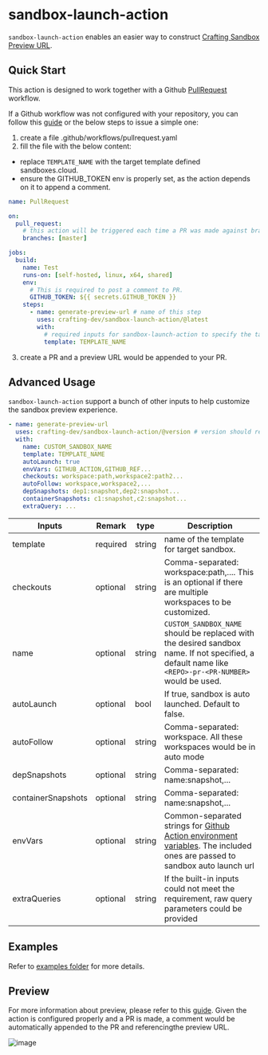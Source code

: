# sandbox-launch-action

`sandbox-launch-action` enables an easier way to construct [Crafting Sandbox Preview URL](https://docs.sandboxes.cloud/docs/git-integration).

## Quick Start

This action is designed to work together with a Github [PullRequest](https://docs.github.com/en/actions/using-workflows/events-that-trigger-workflows#pull_request) workflow.

If a Github workflow was not configured with your repository, you can follow this [guide](https://docs.github.com/en/actions/quickstart#creating-your-first-workflow) or the below steps to issue a simple one:

1. create a file .github/workflows/pullrequest.yaml
2. fill the file with the below content:

- replace `TEMPLATE_NAME` with the target template defined sandboxes.cloud.
- ensure the GITHUB_TOKEN env is properly set, as the action depends on it to append a comment.

```yaml
name: PullRequest

on:
  pull_request:
    # this action will be triggered each time a PR was made against branch master.
    branches: [master]

jobs:
  build:
    name: Test
    runs-on: [self-hosted, linux, x64, shared]
    env:
      # This is required to post a comment to PR.
      GITHUB_TOKEN: ${{ secrets.GITHUB_TOKEN }}
    steps:
      - name: generate-preview-url # name of this step
        uses: crafting-dev/sandbox-launch-action/@latest
        with:
          # required inputs for sandbox-launch-action to specify the target template.
          template: TEMPLATE_NAME
```

3. create a PR and a preview URL would be appended to your PR.

## Advanced Usage

`sandbox-launch-action` support a bunch of other inputs to help customize the sandbox preview experience.

```yaml
- name: generate-preview-url
  uses: crafting-dev/sandbox-launch-action/@version # version should replaced with the actual one
  with:
    name: CUSTOM_SANDBOX_NAME
    template: TEMPLATE_NAME
    autoLaunch: true
    envVars: GITHUB_ACTION,GITHUB_REF...
    checkouts: workspace:path,workspace2:path2...
    autoFollow: workspace,workspace2,...
    depSnapshots: dep1:snapshot,dep2:snapshot...
    containerSnapshots: c1:snapshot,c2:snapshot...
    extraQuery: ...
```

| Inputs             | Remark   | type   | Description                                                                                                                                                                                                                  |
| ------------------ | -------- | ------ | ---------------------------------------------------------------------------------------------------------------------------------------------------------------------------------------------------------------------------- |
| template           | required | string | name of the template for target sandbox.                                                                                                                                                                                     |
| checkouts          | optional | string | Comma-separated: workspace:path,.... This is an optional if there are multiple workspaces to be customized.                                                                                                                  |
| name               | optional | string | `CUSTOM_SANDBOX_NAME` should be replaced with the desired sandbox name. If not specified, a default name like ` <REPO>-pr-<PR-NUMBER>` would be used.                                                                        |
| autoLaunch         | optional | bool   | If true, sandbox is auto launched. Default to false.                                                                                                                                                                         |
| autoFollow         | optional | string | Comma-separated: workspace. All these workspaces would be in auto mode                                                                                                                                                       |
| depSnapshots       | optional | string | Comma-separated: name:snapshot,...                                                                                                                                                                                           |
| containerSnapshots | optional | string | Comma-separated: name:snapshot,...                                                                                                                                                                                           |
| envVars            | optional | string | Common-separated strings for [Github Action environment variables](https://docs.github.com/en/actions/learn-github-actions/variables#default-environment-variables). The included ones are passed to sandbox auto launch url |
| extraQueries       | optional | string | If the built-in inputs could not meet the requirement, raw query parameters could be provided                                                                                                                                |

## Examples

Refer to [examples folder](examples/) for more details.

## Preview

For more information about preview, please refer to this [guide](https://docs.sandboxes.cloud/docs/git-integration). Given the action is configured properly and a PR is made, a comment would be automatically appended to the PR and referencingthe preview URL.

![image](https://user-images.githubusercontent.com/501218/223888109-d9ac3567-4d33-44a5-98d9-d4599cb24ac3.png)
